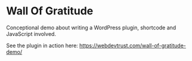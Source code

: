 # Wall Of Gratitude
Conceptional demo about writing a WordPress plugin, shortcode and JavaScript involved.

See the plugin in action here:
https://webdevtrust.com/wall-of-gratitude-demo/
